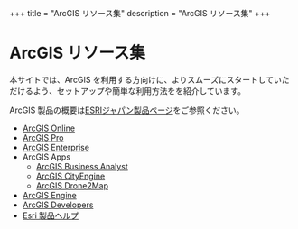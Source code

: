 +++
title = "ArcGIS リソース集"
description = "ArcGIS リソース集"
+++

<span id="sidebar-toggle-span">
<a href="#" id="sidebar-toggle" data-sidebar-toggle=""><i class="fa fa-bars"></i></a>
</span>


# ArcGIS リソース集

本サイトでは、ArcGIS を利用する方向けに、よりスムーズにスタートしていただけるよう、セットアップや簡単な利用方法をを紹介しています。

ArcGIS 製品の概要は[ESRIジャパン製品ページ](https://www.esrij.com/products/)をご参照ください。

- [ArcGIS Online](https://doc.esrij.com/online/)
- [ArcGIS Pro](https://doc.esrij.com/pro/)
- [ArcGIS Enterprise](https://www.esrij.com/products/arcgis-enterprise/documents/)
- ArcGIS Apps
    - [ArcGIS Business Analyst](https://doc.esrij.com/business-analyst/)
    - [ArcGIS CityEngine](https://doc.arcgis.com/en/cityengine/latest/install/windows/welcome-to-the-cityengine-windows-installation-guide.htm)
    - [ArcGIS Drone2Map](drone2map)
- [ArcGIS Engine](https://www.esrij.com/products/arcgis-engine/documents/)
- [ArcGIS Developers](https://esrijapan.github.io/arcgis-dev-resources/)
- [Esri 製品ヘルプ](https://doc.arcgis.com/ja/)
